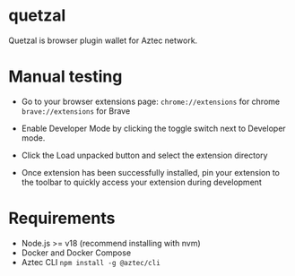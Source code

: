 # quetzal
Quetzal is browser plugin wallet for Aztec network.

# Manual testing

- Go to your browser extensions page:
  `chrome://extensions` for chrome
  `brave://extensions` for Brave

- Enable Developer Mode by clicking the toggle switch next to Developer mode.

- Click the Load unpacked button and select the extension directory

- Once extension has been successfully installed, pin your extension to the toolbar to quickly access your extension during development

# Requirements
- Node.js >= v18 (recommend installing with nvm)
- Docker and Docker Compose
- Aztec CLI `npm install -g @aztec/cli`